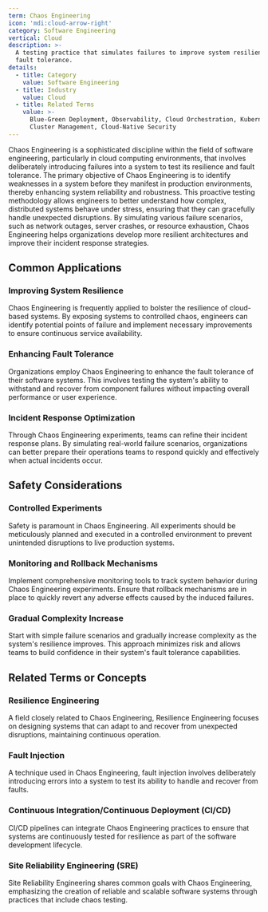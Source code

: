 ```yaml
---
term: Chaos Engineering
icon: 'mdi:cloud-arrow-right'
category: Software Engineering
vertical: Cloud
description: >-
  A testing practice that simulates failures to improve system resilience and
  fault tolerance.
details:
  - title: Category
    value: Software Engineering
  - title: Industry
    value: Cloud
  - title: Related Terms
    value: >-
      Blue-Green Deployment, Observability, Cloud Orchestration, Kubernetes
      Cluster Management, Cloud-Native Security
---
```

Chaos Engineering is a sophisticated discipline within the field of software engineering, particularly in cloud computing environments, that involves deliberately introducing failures into a system to test its resilience and fault tolerance. The primary objective of Chaos Engineering is to identify weaknesses in a system before they manifest in production environments, thereby enhancing system reliability and robustness. This proactive testing methodology allows engineers to better understand how complex, distributed systems behave under stress, ensuring that they can gracefully handle unexpected disruptions. By simulating various failure scenarios, such as network outages, server crashes, or resource exhaustion, Chaos Engineering helps organizations develop more resilient architectures and improve their incident response strategies.

## Common Applications

### Improving System Resilience
Chaos Engineering is frequently applied to bolster the resilience of cloud-based systems. By exposing systems to controlled chaos, engineers can identify potential points of failure and implement necessary improvements to ensure continuous service availability.

### Enhancing Fault Tolerance
Organizations employ Chaos Engineering to enhance the fault tolerance of their software systems. This involves testing the system's ability to withstand and recover from component failures without impacting overall performance or user experience.

### Incident Response Optimization
Through Chaos Engineering experiments, teams can refine their incident response plans. By simulating real-world failure scenarios, organizations can better prepare their operations teams to respond quickly and effectively when actual incidents occur.

## Safety Considerations

### Controlled Experiments
Safety is paramount in Chaos Engineering. All experiments should be meticulously planned and executed in a controlled environment to prevent unintended disruptions to live production systems.

### Monitoring and Rollback Mechanisms
Implement comprehensive monitoring tools to track system behavior during Chaos Engineering experiments. Ensure that rollback mechanisms are in place to quickly revert any adverse effects caused by the induced failures.

### Gradual Complexity Increase
Start with simple failure scenarios and gradually increase complexity as the system's resilience improves. This approach minimizes risk and allows teams to build confidence in their system's fault tolerance capabilities.

## Related Terms or Concepts

### Resilience Engineering
A field closely related to Chaos Engineering, Resilience Engineering focuses on designing systems that can adapt to and recover from unexpected disruptions, maintaining continuous operation.

### Fault Injection
A technique used in Chaos Engineering, fault injection involves deliberately introducing errors into a system to test its ability to handle and recover from faults.

### Continuous Integration/Continuous Deployment (CI/CD)
CI/CD pipelines can integrate Chaos Engineering practices to ensure that systems are continuously tested for resilience as part of the software development lifecycle.

### Site Reliability Engineering (SRE)
Site Reliability Engineering shares common goals with Chaos Engineering, emphasizing the creation of reliable and scalable software systems through practices that include chaos testing.

